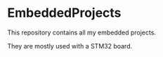 # EmbeddedProjects
This repository contains all my embedded projects.

They are mostly used with a STM32 board.
